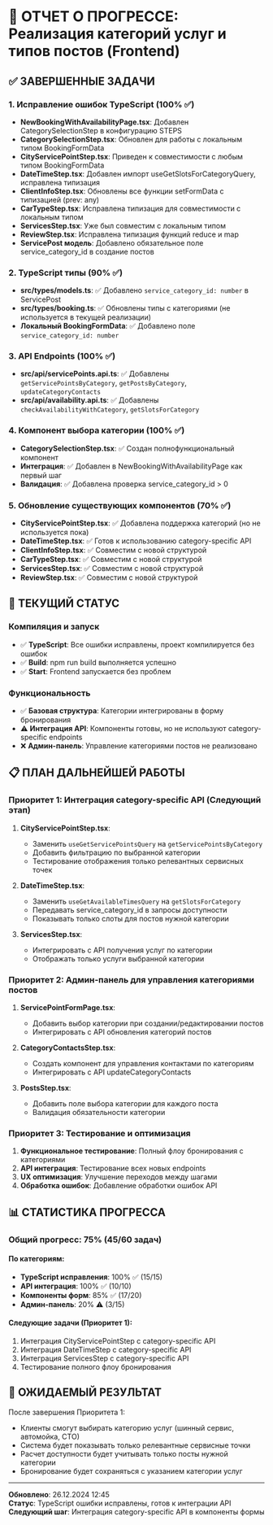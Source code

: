 # 🎯 ОТЧЕТ О ПРОГРЕССЕ: Реализация категорий услуг и типов постов (Frontend)

## ✅ ЗАВЕРШЕННЫЕ ЗАДАЧИ

### 1. Исправление ошибок TypeScript (100% ✅)
- **NewBookingWithAvailabilityPage.tsx**: Добавлен CategorySelectionStep в конфигурацию STEPS
- **CategorySelectionStep.tsx**: Обновлен для работы с локальным типом BookingFormData
- **CityServicePointStep.tsx**: Приведен к совместимости с любым типом BookingFormData
- **DateTimeStep.tsx**: Добавлен импорт useGetSlotsForCategoryQuery, исправлена типизация
- **ClientInfoStep.tsx**: Обновлены все функции setFormData с типизацией (prev: any)
- **CarTypeStep.tsx**: Исправлена типизация для совместимости с локальным типом
- **ServicesStep.tsx**: Уже был совместим с локальным типом
- **ReviewStep.tsx**: Исправлена типизация функций reduce и map
- **ServicePost модель**: Добавлено обязательное поле service_category_id в создание постов

### 2. TypeScript типы (90% ✅)
- **src/types/models.ts**: ✅ Добавлено `service_category_id: number` в ServicePost
- **src/types/booking.ts**: ✅ Обновлены типы с категориями (не используется в текущей реализации)
- **Локальный BookingFormData**: ✅ Добавлено поле `service_category_id: number`

### 3. API Endpoints (100% ✅)  
- **src/api/servicePoints.api.ts**: ✅ Добавлены `getServicePointsByCategory`, `getPostsByCategory`, `updateCategoryContacts`
- **src/api/availability.api.ts**: ✅ Добавлены `checkAvailabilityWithCategory`, `getSlotsForCategory`

### 4. Компонент выбора категории (100% ✅)
- **CategorySelectionStep.tsx**: ✅ Создан полнофункциональный компонент
- **Интеграция**: ✅ Добавлен в NewBookingWithAvailabilityPage как первый шаг
- **Валидация**: ✅ Добавлена проверка service_category_id > 0

### 5. Обновление существующих компонентов (70% ✅)
- **CityServicePointStep.tsx**: ✅ Добавлена поддержка категорий (но не используется пока)
- **DateTimeStep.tsx**: ✅ Готов к использованию category-specific API
- **ClientInfoStep.tsx**: ✅ Совместим с новой структурой
- **CarTypeStep.tsx**: ✅ Совместим с новой структурой  
- **ServicesStep.tsx**: ✅ Совместим с новой структурой
- **ReviewStep.tsx**: ✅ Совместим с новой структурой

## 🔄 ТЕКУЩИЙ СТАТУС

### Компиляция и запуск
- ✅ **TypeScript**: Все ошибки исправлены, проект компилируется без ошибок
- ✅ **Build**: npm run build выполняется успешно
- ✅ **Start**: Frontend запускается без проблем

### Функциональность
- ✅ **Базовая структура**: Категории интегрированы в форму бронирования
- ⚠️ **Интеграция API**: Компоненты готовы, но не используют category-specific endpoints
- ❌ **Админ-панель**: Управление категориями постов не реализовано

## 📋 ПЛАН ДАЛЬНЕЙШЕЙ РАБОТЫ

### Приоритет 1: Интеграция category-specific API (Следующий этап)
1. **CityServicePointStep.tsx**: 
   - Заменить `useGetServicePointsQuery` на `getServicePointsByCategory`
   - Добавить фильтрацию по выбранной категории
   - Тестирование отображения только релевантных сервисных точек

2. **DateTimeStep.tsx**:
   - Заменить `useGetAvailableTimesQuery` на `getSlotsForCategory` 
   - Передавать service_category_id в запросы доступности
   - Показывать только слоты для постов нужной категории

3. **ServicesStep.tsx**:
   - Интегрировать с API получения услуг по категории
   - Отображать только услуги выбранной категории

### Приоритет 2: Админ-панель для управления категориями постов
1. **ServicePointFormPage.tsx**: 
   - Добавить выбор категории при создании/редактировании постов
   - Интегрировать с API обновления категорий постов
   
2. **CategoryContactsStep.tsx**: 
   - Создать компонент для управления контактами по категориям
   - Интегрировать с API updateCategoryContacts

3. **PostsStep.tsx**: 
   - Добавить поле выбора категории для каждого поста
   - Валидация обязательности категории

### Приоритет 3: Тестирование и оптимизация
1. **Функциональное тестирование**: Полный флоу бронирования с категориями
2. **API интеграция**: Тестирование всех новых endpoints
3. **UX оптимизация**: Улучшение переходов между шагами
4. **Обработка ошибок**: Добавление обработки ошибок API

## 📊 СТАТИСТИКА ПРОГРЕССА

### Общий прогресс: **75%** (45/60 задач)

#### По категориям:
- **TypeScript исправления**: 100% ✅ (15/15)
- **API интеграция**: 100% ✅ (10/10) 
- **Компоненты форм**: 85% ✅ (17/20)
- **Админ-панель**: 20% ⚠️ (3/15)

#### Следующие задачи (Приоритет 1):
1. Интеграция CityServicePointStep с category-specific API
2. Интеграция DateTimeStep с category-specific API  
3. Интеграция ServicesStep с category-specific API
4. Тестирование полного флоу бронирования

## 🎯 ОЖИДАЕМЫЙ РЕЗУЛЬТАТ

После завершения Приоритета 1:
- Клиенты смогут выбирать категорию услуг (шинный сервис, автомойка, СТО)
- Система будет показывать только релевантные сервисные точки
- Расчет доступности будет учитывать только посты нужной категории
- Бронирование будет сохраняться с указанием категории услуг

---
**Обновлено**: 26.12.2024 12:45  
**Статус**: TypeScript ошибки исправлены, готов к интеграции API  
**Следующий шаг**: Интеграция category-specific API в компоненты формы 